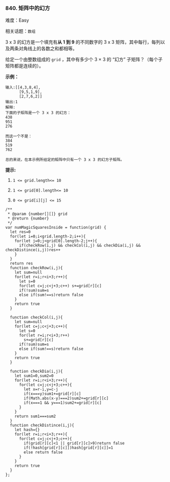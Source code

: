 ### 840. 矩阵中的幻方

难度：Easy

相关话题：`数组`

3 x 3 的幻方是一个填充有**从 1 到 9**  的不同数字的 3 x 3 矩阵，其中每行，每列以及两条对角线上的各数之和都相等。



给定一个由整数组成的  `grid` ，其中有多少个 3 &times; 3 的 &ldquo;幻方&rdquo; 子矩阵？（每个子矩阵都是连续的）。







**示例：** 



```
输入:[[4,3,8,4],
      [9,5,1,9],
      [2,7,6,2]]
输出:1
解释:
下面的子矩阵是一个 3 x 3 的幻方：
438
951
276

而这一个不是：
384
519
762

总的来说，在本示例所给定的矩阵中只有一个 3 x 3 的幻方子矩阵。
```


**提示:** 




1.  `1 <= grid.length<= 10` 

2.  `1 <= grid[0].length<= 10` 

3.  `0 <= grid[i][j] <= 15` 




```
/**
 * @param {number[][]} grid
 * @return {number}
 */
var numMagicSquaresInside = function(grid) {
  let res=0
  for(let i=0;i<grid.length-2;i++){
    for(let j=0;j<grid[0].length-2;j++){
      if(checkRow(i,j) && checkCol(i,j) && checkDia(i,j) && checkDistince(i,j))res++
    }
  }
  return res
  function checkRow(i,j){
    let sum=null
    for(let r=i;r<i+3;r++){
      let s=0
      for(let c=j;c<j+3;c++) s+=grid[r][c]
      if(!sum)sum=s
      else if(sum!==s)return false
    }
    return true
  }
  
  function checkCol(i,j){
    let sum=null
    for(let c=j;c<j+3;c++){
      let s=0
      for(let r=i;r<i+3;r++) 
        s+=grid[r][c]
      if(!sum)sum=s
      else if(sum!==s)return false
    }
    return true
  }
  
  function checkDia(i,j){
    let sum1=0,sum2=0
    for(let r=i;r<i+3;r++){
      for(let c=j;c<j+3;c++){
        let x=r-i,y=c-j
        if(x===y)sum1+=grid[r][c]
        if(Math.abs(x-y)===2)sum2+=grid[r][c]
        if(x===1 && y===1)sum2+=grid[r][c]
      }
    }
    return sum1===sum2
  }
  function checkDistince(i,j){
    let hash={}
    for(let r=i;r<i+3;r++){
      for(let c=j;c<j+3;c++){
        if(grid[r][c]<1 || grid[r][c]>9)return false
        if(!hash[grid[r][c]])hash[grid[r][c]]=1
        else return false
      }
    }
    return true
  }
};
```


